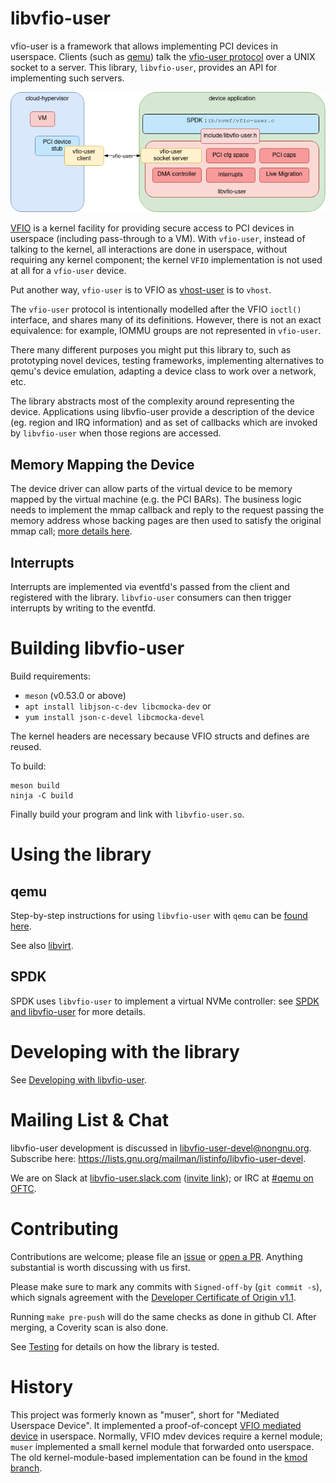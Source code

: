 libvfio-user
============

vfio-user is a framework that allows implementing PCI devices in userspace.
Clients (such as [qemu](https://qemu.org)) talk the [vfio-user
protocol](https://www.qemu.org/docs/master/interop/vfio-user.html)
over a UNIX socket to a server. This library, `libvfio-user`, provides an API
for implementing such servers.

![vfio-user example block diagram](docs/libvfio-user.png)

[VFIO](https://www.kernel.org/doc/Documentation/vfio.txt) is a kernel facility
for providing secure access to PCI devices in userspace (including pass-through
to a VM). With `vfio-user`, instead of talking to the kernel, all interactions
are done in userspace, without requiring any kernel component; the kernel `VFIO`
implementation is not used at all for a `vfio-user` device.

Put another way, `vfio-user` is to VFIO as
[vhost-user](https://www.qemu.org/docs/master/interop/vhost-user.html) is to
`vhost`.

The `vfio-user` protocol is intentionally modelled after the VFIO `ioctl()`
interface, and shares many of its definitions.  However, there is not an exact
equivalence: for example, IOMMU groups are not represented in `vfio-user`.

There many different purposes you might put this library to, such as prototyping
novel devices, testing frameworks, implementing alternatives to qemu's device
emulation, adapting a device class to work over a network, etc.

The library abstracts most of the complexity around representing the device.
Applications using libvfio-user provide a description of the device (eg. region and
IRQ information) and as set of callbacks which are invoked by `libvfio-user` when
those regions are accessed.

Memory Mapping the Device
-------------------------

The device driver can allow parts of the virtual device to be memory mapped by
the virtual machine (e.g. the PCI BARs). The business logic needs to implement
the mmap callback and reply to the request passing the memory address whose
backing pages are then used to satisfy the original mmap call; [more details
here](./docs/memory-mapping.md).

Interrupts
----------

Interrupts are implemented via eventfd's passed from the client and registered
with the library. `libvfio-user` consumers can then trigger interrupts by
writing to the eventfd.

Building libvfio-user
=====================

Build requirements:

 * `meson` (v0.53.0 or above)
 * `apt install libjson-c-dev libcmocka-dev` or
 * `yum install json-c-devel libcmocka-devel`

The kernel headers are necessary because VFIO structs and defines are reused.

To build:

```
meson build
ninja -C build
```

Finally build your program and link with `libvfio-user.so`.

Using the library
=================

qemu
----

Step-by-step instructions for using `libvfio-user` with `qemu` can be [found
here](docs/qemu.md).

See also [libvirt](docs/libvirt.md).

SPDK
----

SPDK uses `libvfio-user` to implement a virtual NVMe controller: see
[SPDK and libvfio-user](docs/spdk.md) for more details.

Developing with the library
===========================

See [Developing with libvfio-user](./docs/develop.md).

Mailing List & Chat
===================

libvfio-user development is discussed in libvfio-user-devel@nongnu.org.
Subscribe here: https://lists.gnu.org/mailman/listinfo/libvfio-user-devel.

We are on Slack at [libvfio-user.slack.com](https://libvfio-user.slack.com)
([invite link](https://join.slack.com/t/libvfio-user/shared_invite/zt-193oqc8jl-a2nKYFZESQMMlsiYHSsAMw));
or IRC at [#qemu on OFTC](https://oftc.net/).

Contributing
============

Contributions are welcome; please file an
[issue](https://github.com/nutanix/libvfio-user/issues/) or
[open a PR](https://github.com/nutanix/libvfio-user/pulls). Anything substantial
is worth discussing with us first.

Please make sure to mark any commits with `Signed-off-by` (`git commit -s`),
which signals agreement with the [Developer Certificate of Origin
v1.1](https://en.wikipedia.org/wiki/Developer_Certificate_of_Origin).

Running `make pre-push` will do the same checks as done in github CI. After
merging, a Coverity scan is also done.

See [Testing](docs/testing.md) for details on how the library is tested.

History
=======

This project was formerly known as "muser", short for "Mediated Userspace
Device". It implemented a proof-of-concept [VFIO mediated
device](https://www.kernel.org/doc/Documentation/vfio-mediated-device.txt) in
userspace.  Normally, VFIO mdev devices require a kernel module; `muser`
implemented a small kernel module that forwarded onto userspace. The old
kernel-module-based implementation can be found in the [kmod
branch](https://github.com/nutanix/muser/tree/kmod).
